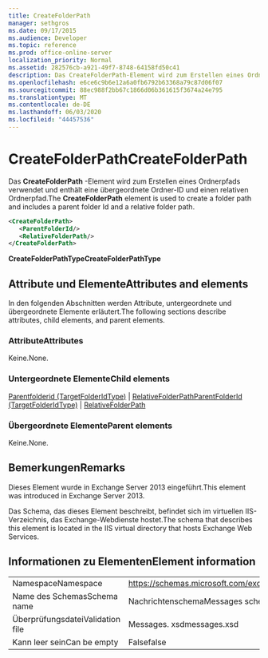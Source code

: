 ```yaml
---
title: CreateFolderPath
manager: sethgros
ms.date: 09/17/2015
ms.audience: Developer
ms.topic: reference
ms.prod: office-online-server
localization_priority: Normal
ms.assetid: 282576cb-a921-49f7-8748-64158fd50c41
description: Das CreateFolderPath-Element wird zum Erstellen eines Ordnerpfads verwendet und enthält eine übergeordnete Ordner-ID und einen relativen Ordnerpfad.
ms.openlocfilehash: e6ce6c9b6e12a6a0fb6792b63368a79c87d06f07
ms.sourcegitcommit: 88ec988f2bb67c1866d06b361615f3674a24e795
ms.translationtype: MT
ms.contentlocale: de-DE
ms.lasthandoff: 06/03/2020
ms.locfileid: "44457536"
---
```

# <a name="createfolderpath"></a><span data-ttu-id="d8bc8-103">CreateFolderPath</span><span class="sxs-lookup"><span data-stu-id="d8bc8-103">CreateFolderPath</span></span>

<span data-ttu-id="d8bc8-104">Das **CreateFolderPath** -Element wird zum Erstellen eines Ordnerpfads verwendet und enthält eine übergeordnete Ordner-ID und einen relativen Ordnerpfad.</span><span class="sxs-lookup"><span data-stu-id="d8bc8-104">The **CreateFolderPath** element is used to create a folder path and includes a parent folder Id and a relative folder path.</span></span> 
  
```XML
<CreateFolderPath>
   <ParentFolderId/>
   <RelativeFolderPath/>
</CreateFolderPath>
```

 <span data-ttu-id="d8bc8-105">**CreateFolderPathType**</span><span class="sxs-lookup"><span data-stu-id="d8bc8-105">**CreateFolderPathType**</span></span>
## <a name="attributes-and-elements"></a><span data-ttu-id="d8bc8-106">Attribute und Elemente</span><span class="sxs-lookup"><span data-stu-id="d8bc8-106">Attributes and elements</span></span>

<span data-ttu-id="d8bc8-107">In den folgenden Abschnitten werden Attribute, untergeordnete und übergeordnete Elemente erläutert.</span><span class="sxs-lookup"><span data-stu-id="d8bc8-107">The following sections describe attributes, child elements, and parent elements.</span></span>
  
### <a name="attributes"></a><span data-ttu-id="d8bc8-108">Attribute</span><span class="sxs-lookup"><span data-stu-id="d8bc8-108">Attributes</span></span>

<span data-ttu-id="d8bc8-109">Keine.</span><span class="sxs-lookup"><span data-stu-id="d8bc8-109">None.</span></span>
  
### <a name="child-elements"></a><span data-ttu-id="d8bc8-110">Untergeordnete Elemente</span><span class="sxs-lookup"><span data-stu-id="d8bc8-110">Child elements</span></span>

<span data-ttu-id="d8bc8-111">[Parentfolderid (TargetFolderIdType)](parentfolderid-targetfolderidtype.md)  |  [RelativeFolderPath](relativefolderpath.md)</span><span class="sxs-lookup"><span data-stu-id="d8bc8-111">[ParentFolderId (TargetFolderIdType)](parentfolderid-targetfolderidtype.md) | [RelativeFolderPath](relativefolderpath.md)</span></span>
  
### <a name="parent-elements"></a><span data-ttu-id="d8bc8-112">Übergeordnete Elemente</span><span class="sxs-lookup"><span data-stu-id="d8bc8-112">Parent elements</span></span>

<span data-ttu-id="d8bc8-113">Keine.</span><span class="sxs-lookup"><span data-stu-id="d8bc8-113">None.</span></span>
  
## <a name="remarks"></a><span data-ttu-id="d8bc8-114">Bemerkungen</span><span class="sxs-lookup"><span data-stu-id="d8bc8-114">Remarks</span></span>

<span data-ttu-id="d8bc8-115">Dieses Element wurde in Exchange Server 2013 eingeführt.</span><span class="sxs-lookup"><span data-stu-id="d8bc8-115">This element was introduced in Exchange Server 2013.</span></span>
  
<span data-ttu-id="d8bc8-116">Das Schema, das dieses Element beschreibt, befindet sich im virtuellen IIS-Verzeichnis, das Exchange-Webdienste hostet.</span><span class="sxs-lookup"><span data-stu-id="d8bc8-116">The schema that describes this element is located in the IIS virtual directory that hosts Exchange Web Services.</span></span>
  
## <a name="element-information"></a><span data-ttu-id="d8bc8-117">Informationen zu Elementen</span><span class="sxs-lookup"><span data-stu-id="d8bc8-117">Element information</span></span>

|||
|:-----|:-----|
|<span data-ttu-id="d8bc8-118">Namespace</span><span class="sxs-lookup"><span data-stu-id="d8bc8-118">Namespace</span></span>  <br/> |https://schemas.microsoft.com/exchange/services/2006/messages  <br/> |
|<span data-ttu-id="d8bc8-119">Name des Schemas</span><span class="sxs-lookup"><span data-stu-id="d8bc8-119">Schema name</span></span>  <br/> |<span data-ttu-id="d8bc8-120">Nachrichtenschema</span><span class="sxs-lookup"><span data-stu-id="d8bc8-120">Messages schema</span></span>  <br/> |
|<span data-ttu-id="d8bc8-121">Überprüfungsdatei</span><span class="sxs-lookup"><span data-stu-id="d8bc8-121">Validation file</span></span>  <br/> |<span data-ttu-id="d8bc8-122">Messages. xsd</span><span class="sxs-lookup"><span data-stu-id="d8bc8-122">messages.xsd</span></span>  <br/> |
|<span data-ttu-id="d8bc8-123">Kann leer sein</span><span class="sxs-lookup"><span data-stu-id="d8bc8-123">Can be empty</span></span>  <br/> |<span data-ttu-id="d8bc8-124">False</span><span class="sxs-lookup"><span data-stu-id="d8bc8-124">false</span></span>  <br/> |
   

